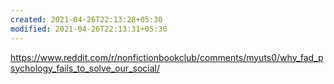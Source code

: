 ```yaml
---
created: 2021-04-26T22:13:28+05:30
modified: 2021-04-26T22:13:31+05:30
---
```


https://www.reddit.com/r/nonfictionbookclub/comments/myuts0/why_fad_psychology_fails_to_solve_our_social/